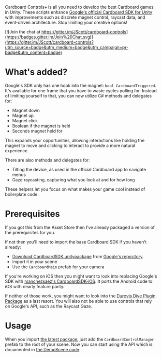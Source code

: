 Cardboard Controls+ is all you need to develop the best Cardboard games in Unity. These scripts enhance [Google's official Cardboard SDK for Unity](https://developers.google.com/cardboard/unity/) with improvements such as discrete magnet control, raycast data, and event-driven architecture. Stop limiting your creative options!

[![Join the chat at https://gitter.im/JScott/cardboard-controls](https://badges.gitter.im/Join%20Chat.svg)](https://gitter.im/JScott/cardboard-controls?utm_source=badge&utm_medium=badge&utm_campaign=pr-badge&utm_content=badge)

# What's added?

Google's SDK only has one hook into the magnet: `bool CardboardTriggered`. It's available for one frame that you have to waste cycles polling for. Instead of limiting yourself to that, you can now utilize C# methods and delegates for:

- Magnet down
- Magnet up
- Magnet click
- Boolean if the magnet is held
- Seconds magnet held for

This expands your opportunities, allowing interactions like holding the magnet to move and clicking to interact to provide a more natural experience.

There are also methods and delegates for:

- Tilting the device, as used in the official Cardboard app to navigate menus
- Gaze raycasting, capturing what you look at and for how long

These helpers let you focus on what makes your game cool instead of boilerplate code.

# Prerequisites

If you got this from the Asset Store then I've already packaged a version of the prerequisites for you.

If not then you'll need to import the base Cardboard SDK if you haven't already:
- [Download CardboardSDK.unitypackage](https://github.com/googlesamples/cardboard-unity/blob/master/CardboardSDKForUnity.unitypackage?raw=true) from [Google's repository](https://github.com/googlesamples/cardboard-unity).
- Import it in your scene
- Use the `CardboardMain` prefab for your camera

If you're working on iOS then you might want to look into replacing Google's SDK with [rsanchezsaez's CardboardSDK-iOS](https://github.com/rsanchezsaez/cardboardsdk-ios). It ports the Android code to iOS with nearly feature parity.

If neither of those work, you might want to look into the [Durovis Dive Plugin Package](https://www.durovis.com/sdk.html) as a last resort. You will also not be able to use controls that rely on Google's API, such as the Raycast Gaze.

# Usage

When you import [the latest package](https://github.com/JScott/cardboard-controls/releases/latest), just add the `CardboardControlManager` prefab to the root of your scene. Now you can start using the API which is documented in [the DemoScene code](https://github.com/JScott/CardboardSDK-Unity/blob/master/CardboardControl/DemoScene/ExampleCharacterController.cs).
